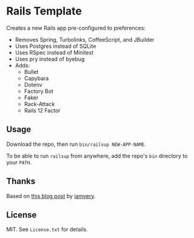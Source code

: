 # Rails Template

Creates a new Rails app pre-configured to preferences:

- Removes Spring, Turbolinks, CoffeeScript, and JBuilder
- Uses Postgres instead of SQLite
- Uses RSpec instead of Minitest
- Uses pry instead of byebug
- Adds:
  - Bullet
  - Capybara
  - Dotenv
  - Factory Bot
  - Faker
  - Rack-Attack
  - Rails 12 Factor

## Usage

Download the repo, then run `bin/railsup NEW-APP-NAME`.

To be able to run `railsup` from anywhere, add the repo's `bin` directory to your `PATH`.

## Thanks

Based on [this blog post](http://iamvery.com/2015/02/17/rails-new-for-you.html) by [iamvery](https://github.com/iamvery).

## License

MIT. See `License.txt` for details.
